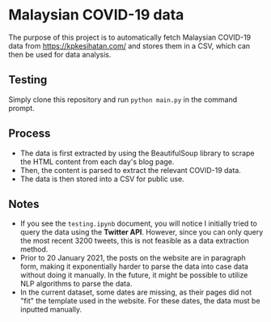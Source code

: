 # Malaysian COVID-19 data

The purpose of this project is to automatically fetch Malaysian COVID-19 data from https://kpkesihatan.com/ and stores them in a CSV, 
which can then be used for data analysis.

## Testing

Simply clone this repository and run ```python main.py``` in the command prompt.

## Process
- The data is first extracted by using the BeautifulSoup library to
scrape the HTML content from each day's blog page.
- Then, the content is parsed to extract the relevant COVID-19 data.
- The data is then stored into a CSV for public use.

## Notes
- If you see the ```testing.ipynb``` document, you will notice I initially tried to query
the data using the **Twitter API**. However, since you can only query the most recent
3200 tweets, this is not feasible as a data extraction method.
- Prior to 20 January 2021, the posts on the website are in paragraph form, making it
exponentially harder to parse the data into case data without doing it manually. 
In the future, it might be possible to utilize NLP algorithms to parse the data.
- In the current dataset, some dates are missing, as their pages did not "fit" the
template used in the website. For these dates, the data must be inputted manually.
